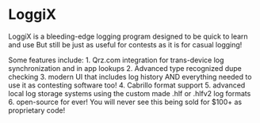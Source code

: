 # LoggiX

<p>
   LoggiX is a bleeding-edge logging program designed to be quick to learn and use
   But still be just as useful for contests as it is for casual logging!
</p>
<p>
  Some features include:
    1. Qrz.com integration for trans-device log synchronization and in app lookups
    2. Advanced type recognized dupe checking
    3. modern UI that includes log history AND everything needed to use it as contesting software too!
    4. Cabrillo format support
    5. advanced local log storage systems using the custom made .hlf or .hlfv2 log formats
    6. open-source for ever! You will never see this being sold for $100+ as proprietary code!

</p>

